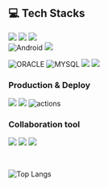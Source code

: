 
## 💻 Tech Stacks

<div>
  
   <img src="https://img.shields.io/badge/Kotlin-A8B9CC?style=for-the-badge&logo=Kotlin&logoColor=white"/> <img src="https://img.shields.io/badge/java-007396?style=for-the-badge&logo=java&logoColor=white"> <img src="https://img.shields.io/badge/Javascript-F7DF1E?style=for-the-badge&logo=Javascript&logoColor=white">
   <br>
  <img alt="Android" src="https://img.shields.io/badge/Android-3DDC84.svg?&style=for-the-badge&logo=Android&logoColor=white"/> <img src="https://img.shields.io/badge/spring-6DB33F?style=for-the-badge&logo=spring&logoColor=white">

  <img alt="ORACLE" src="https://img.shields.io/badge/ORACLE-F80000?&style=for-the-badge&logo=ORACLE&logoColor=white"/> <img alt="MYSQL" src="https://img.shields.io/badge/MYSQL-4479A1.svg?&style=for-the-badge&logo=MYSQL&logoColor=white"/> <img src="https://img.shields.io/badge/MariaDB-003545?style=for-the-badge&logo=mariaDB&logoColor=white"> <img src="https://img.shields.io/badge/redis-DC382D?style=for-the-badge&logo=redis&logoColor=white"> 
  <br>

  ### Production & Deploy
<img src="https://img.shields.io/badge/aws-232F3E?style=for-the-badge&logo=amazonaws&logoColor=white"> <img src="https://img.shields.io/badge/Docker-2496ED?style=for-the-badge&logo=Docker&logoColor=white"/> <img src="https://img.shields.io/badge/GitHub_Actions-2088FF?style=for-the-badge&logo=github-actions&logoColor=white" alt="actions">

### Collaboration tool
<img src="https://img.shields.io/badge/slack-4A154B?style=for-the-badge&logo=slack&logoColor=white"> <img src="https://img.shields.io/badge/notion-000000?style=for-the-badge&logo=notion&logoColor=white"> <img src="https://img.shields.io/badge/github-181717?style=for-the-badge&logo=github&logoColor=white">
  
<br/>

![Top Langs](https://github-readme-stats.vercel.app/api/top-langs/?username=phc09188&layout=compact&theme=radical)

</div>
